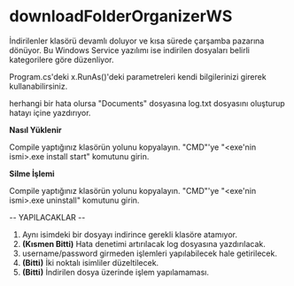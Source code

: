 # downloadFolderOrganizerWS


İndirilenler klasörü devamlı doluyor ve kısa sürede çarşamba pazarına dönüyor. Bu Windows Service yazılımı ise indirilen dosyaları belirli kategorilere göre düzenliyor.

Program.cs'deki x.RunAs()'deki parametreleri kendi bilgilerinizi girerek kullanabilirsiniz.

herhangi bir hata olursa "Documents" dosyasına log.txt dosyasını oluşturup hatayı içine yazdırıyor.

**Nasıl Yüklenir**

Compile yaptığınız klasörün yolunu kopyalayın. "CMD"'ye "<exe'nin ismi>.exe install start" komutunu girin.

**Silme İşlemi**

Compile yaptığınız klasörün yolunu kopyalayın. "CMD"'ye "<exe'nin ismi>.exe uninstall" komutunu girin.


--  YAPILACAKLAR  --
1. Aynı isimdeki bir dosyayı indirince gerekli klasöre atamıyor.
2. **(Kısmen Bitti)** Hata denetimi artırılacak log dosyasına yazdırılacak.
3. username/password girmeden işlemleri yapılabilecek hale getirilecek.
4. **(Bitti)** İki noktalı isimliler düzeltilecek.
5. **(Bitti)** İndirilen dosya üzerinde işlem yapılamaması.
